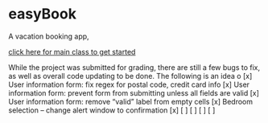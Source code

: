 # easyBook

A vacation booking app, 


[click here for main class to get started](Czerwik_Syed_project/build/classes/EasyBook/EasyBook.class)

While the project was submitted for grading, there are still a few bugs to fix, as well as overall code updating to be done. The following is an idea o
[x] User information form: fix regex for postal code, credit card info 
[x] User information form: prevent form from submitting unless all fields are valid 
[x] User information form: remove “valid” label from empty cells
[x] Bedroom selection – change alert window to confirmation
[x] 
[ ] 
[ ] 
[ ] 
[ ] 
